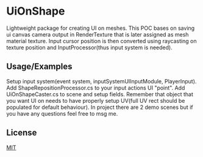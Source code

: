 
# UiOnShape

Lightweight package for creating UI on meshes. This POC bases on saving ui canvas camera output in RenderTexture that is later assigned as mesh material texture. Input cursor position is then converted using raycasting on texture position and InputProcessor(thus input system is needed).


## Usage/Examples

Setup input system(event system, inputSystemUIInputModule, PlayerInput). Add ShapeRepositionProcessor.cs to your input actions UI "point". Add UiOnShapeCaster.cs to scene and setup fields. Remember that object that you want UI on needs to have properly setup UV(full UV rect should be populated for default behaviour). In project there are 2 demo scenes but if you have any questions feel free to msg me.


## License
[MIT](https://choosealicense.com/licenses/mit/)

